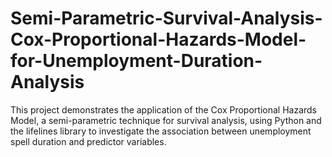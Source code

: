 # Semi-Parametric-Survival-Analysis-Cox-Proportional-Hazards-Model-for-Unemployment-Duration-Analysis
This project demonstrates the application of the Cox Proportional Hazards Model, a semi-parametric technique for survival analysis, using Python and the lifelines library to investigate the association between unemployment spell duration and predictor variables.
